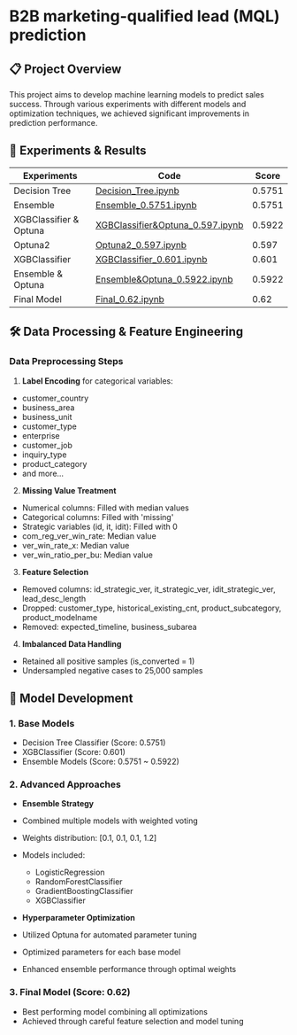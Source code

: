 #  B2B marketing-qualified lead (MQL) prediction

## 📋 Project Overview
This project aims to develop machine learning models to predict sales success. Through various experiments with different models and optimization techniques, we achieved significant improvements in prediction performance.

## 🔬 Experiments & Results
| Experiments | Code | Score |
|------------|------|---------|
| Decision Tree | [Decision_Tree.ipynb](experiments/Decision_Tree.ipynb) | 0.5751 |
| Ensemble | [Ensemble_0.5751.ipynb](experiments/Ensemble_0.5751.ipynb) | 0.5751 |
| XGBClassifier & Optuna | [XGBClassifier&Optuna_0.597.ipynb](experiments/XGBClassifier&Optuna_0.597.ipynb) | 0.5922 |
| Optuna2 | [Optuna2_0.597.ipynb](experiments/Optuna2_0.597.ipynb) | 0.597 |
| XGBClassifier | [XGBClassifier_0.601.ipynb](experiments/XGBClassifier_0.601.ipynb) | 0.601 |
| Ensemble & Optuna | [Ensemble&Optuna_0.5922.ipynb](experiments/Ensemble&Optuna_0.5922.ipynb) | 0.5922 |
| Final Model | [Final_0.62.ipynb](final/Final_0.62.ipynb) | 0.62 |

## 🛠 Data Processing & Feature Engineering

### Data Preprocessing Steps
1. **Label Encoding** for categorical variables:
  - customer_country
  - business_area
  - business_unit
  - customer_type
  - enterprise
  - customer_job
  - inquiry_type
  - product_category
  - and more...

2. **Missing Value Treatment**
  - Numerical columns: Filled with median values
  - Categorical columns: Filled with 'missing'
  - Strategic variables (id, it, idit): Filled with 0
  - com_reg_ver_win_rate: Median value
  - ver_win_rate_x: Median value
  - ver_win_ratio_per_bu: Median value

3. **Feature Selection**
  - Removed columns: id_strategic_ver, it_strategic_ver, idit_strategic_ver, lead_desc_length
  - Dropped: customer_type, historical_existing_cnt, product_subcategory, product_modelname
  - Removed: expected_timeline, business_subarea

4. **Imbalanced Data Handling**
  - Retained all positive samples (is_converted = 1)
  - Undersampled negative cases to 25,000 samples

## 🤖 Model Development

### 1. Base Models
- Decision Tree Classifier (Score: 0.5751)
- XGBClassifier (Score: 0.601)
- Ensemble Models (Score: 0.5751 ~ 0.5922)

### 2. Advanced Approaches
- **Ensemble Strategy**
 - Combined multiple models with weighted voting
 - Weights distribution: [0.1, 0.1, 0.1, 1.2]
 - Models included:
   - LogisticRegression
   - RandomForestClassifier
   - GradientBoostingClassifier
   - XGBClassifier

- **Hyperparameter Optimization**
 - Utilized Optuna for automated parameter tuning
 - Optimized parameters for each base model
 - Enhanced ensemble performance through optimal weights

### 3. Final Model (Score: 0.62)
- Best performing model combining all optimizations
- Achieved through careful feature selection and model tuning

